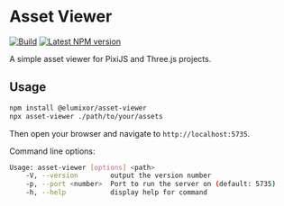 # Asset Viewer

[![Build](https://github.com/elumixor/asset-viewer/actions/workflows/build.yml/badge.svg)](https://github.com/elumixor/asset-viewer/actions/workflows/build.yml)
[![Latest NPM version](https://img.shields.io/npm/v/@elumixor/asset-viewer.svg)](https://www.npmjs.com/package/@elumixor/asset-viewer)

A simple asset viewer for PixiJS and Three.js projects.

## Usage

```bash
npm install @elumixor/asset-viewer
npx asset-viewer ./path/to/your/assets
```

Then open your browser and navigate to `http://localhost:5735`.

Command line options:

```bash
Usage: asset-viewer [options] <path>
    -V, --version        output the version number
    -p, --port <number>  Port to run the server on (default: 5735)
    -h, --help           display help for command
```
